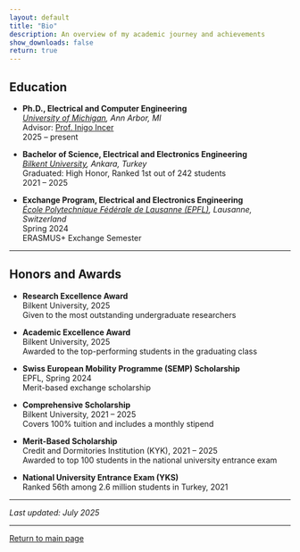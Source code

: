 ```yaml
---
layout: default
title: "Bio"
description: An overview of my academic journey and achievements
show_downloads: false
return: true
---
```


## Education

- **Ph.D., Electrical and Computer Engineering**  
  _[University of Michigan](https://umich.edu), Ann Arbor, MI_  
  Advisor: [Prof. Inigo Incer](https://www.eecs.umich.edu/people/faculty/incer-inigo.html)  
  2025 – present  

- **Bachelor of Science, Electrical and Electronics Engineering**  
  _[Bilkent University](https://w3.bilkent.edu.tr/bilkent/), Ankara, Turkey_  
  Graduated: High Honor, Ranked 1st out of 242 students  
  2021 – 2025  

- **Exchange Program, Electrical and Electronics Engineering**  
  _[École Polytechnique Fédérale de Lausanne (EPFL)](https://www.epfl.ch), Lausanne, Switzerland_  
  Spring 2024  
  ERASMUS+ Exchange Semester

---

## Honors and Awards

- **Research Excellence Award**  
  Bilkent University, 2025  
  Given to the most outstanding undergraduate researchers

- **Academic Excellence Award**  
  Bilkent University, 2025  
  Awarded to the top-performing students in the graduating class

- **Swiss European Mobility Programme (SEMP) Scholarship**  
  EPFL, Spring 2024  
  Merit-based exchange scholarship

- **Comprehensive Scholarship**  
  Bilkent University, 2021 – 2025  
  Covers 100% tuition and includes a monthly stipend

- **Merit-Based Scholarship**  
  Credit and Dormitories Institution (KYK), 2021 – 2025  
  Awarded to top 100 students in the national university entrance exam

- **National University Entrance Exam (YKS)**  
  Ranked 56th among 2.6 million students in Turkey, 2021

---

_Last updated: July 2025_

---

[Return to main page](https://ynarter.github.io/)
